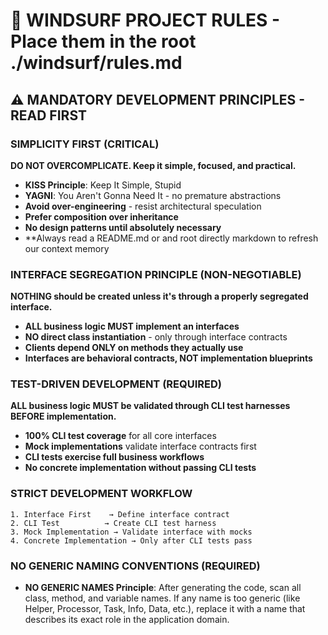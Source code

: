 # 🚨 WINDSURF PROJECT RULES - Place them in the root ./windsurf/rules.md

## ⚠️ **MANDATORY DEVELOPMENT PRINCIPLES - READ FIRST**

### **SIMPLICITY FIRST (CRITICAL)**

**DO NOT OVERCOMPLICATE. Keep it simple, focused, and practical.**

- **KISS Principle**: Keep It Simple, Stupid
- **YAGNI**: You Aren't Gonna Need It - no premature abstractions
- **Avoid over-engineering** - resist architectural speculation
- **Prefer composition over inheritance**
- **No design patterns until absolutely necessary**
- **Always read a README.md or and root directly markdown to refresh our context memory

### **INTERFACE SEGREGATION PRINCIPLE (NON-NEGOTIABLE)**

**NOTHING should be created unless it's through a properly segregated interface.**

- **ALL business logic MUST implement an interfaces**
- **NO direct class instantiation** - only through interface contracts
- **Clients depend ONLY on methods they actually use**
- **Interfaces are behavioral contracts, NOT implementation blueprints**

### **TEST-DRIVEN DEVELOPMENT (REQUIRED)**

**ALL business logic MUST be validated through CLI test harnesses BEFORE implementation.**

- **100% CLI test coverage** for all core interfaces
- **Mock implementations** validate interface contracts first
- **CLI tests exercise full business workflows**
- **No concrete implementation without passing CLI tests**

### **STRICT DEVELOPMENT WORKFLOW**

```
1. Interface First    → Define interface contract
2. CLI Test          → Create CLI test harness
3. Mock Implementation → Validate interface with mocks
4. Concrete Implementation → Only after CLI tests pass
```

### **NO GENERIC NAMING CONVENTIONS (REQUIRED)**

- **NO GENERIC NAMES Principle**: After generating the code, scan all class, method, and variable names. If any name is too generic (like Helper, Processor, Task, Info, Data, etc.), replace it with a name that describes its exact role in the application domain.
